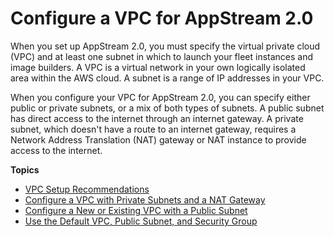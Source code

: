 # Configure a VPC for AppStream 2\.0<a name="appstream-vpc"></a>

When you set up AppStream 2\.0, you must specify the virtual private cloud \(VPC\) and at least one subnet in which to launch your fleet instances and image builders\. A VPC is a virtual network in your own logically isolated area within the AWS cloud\. A subnet is a range of IP addresses in your VPC\.

When you configure your VPC for AppStream 2\.0, you can specify either public or private subnets, or a mix of both types of subnets\. A public subnet has direct access to the internet through an internet gateway\. A private subnet, which doesn't have a route to an internet gateway, requires a Network Address Translation \(NAT\) gateway or NAT instance to provide access to the internet\.

**Topics**
+ [VPC Setup Recommendations](vpc-setup-recommendations.md)
+ [Configure a VPC with Private Subnets and a NAT Gateway](managing-network-internet-NAT-gateway.md)
+ [Configure a New or Existing VPC with a Public Subnet](managing-network-default-internet-access.md)
+ [Use the Default VPC, Public Subnet, and Security Group](default-vpc-with-public-subnet.md)